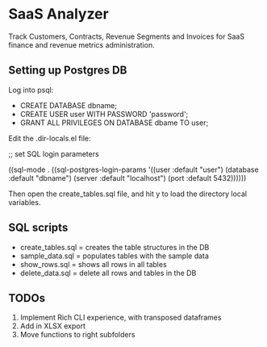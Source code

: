 # SaaS Analyzer

Track Customers, Contracts, Revenue Segments and Invoices for SaaS finance and revenue metrics administration.

## Setting up Postgres DB

Log into psql:

- CREATE DATABASE dbname;
- CREATE USER user WITH PASSWORD 'password';
- GRANT ALL PRIVILEGES ON DATABASE dbame TO user;

Edit the .dir-locals.el file:

;; set SQL login parameters

((sql-mode . ((sql-postgres-login-params 
  '((user :default "user")
    (database :default "dbname")
    (server :default "localhost")
    (port :default 5432))))))
	
Then open the create_tables.sql file, and hit y to load the directory local variables.

## SQL scripts

- create_tables.sql = creates the table structures in the DB
- sample_data.sql = populates tables with the sample data
- show_rows.sql = shows all rows in all tables
- delete_data.sql = delete all rows and tables in the DB

## TODOs

1. Implement Rich CLI experience, with transposed dataframes
2. Add in XLSX export
3. Move functions to right subfolders
